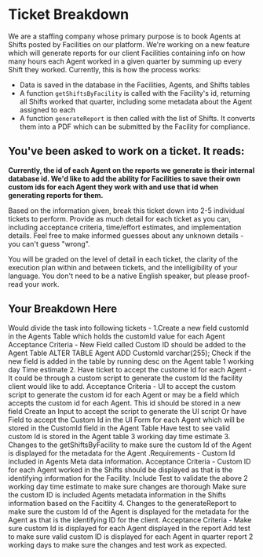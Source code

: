 # Ticket Breakdown
We are a staffing company whose primary purpose is to book Agents at Shifts posted by Facilities on our platform. We're working on a new feature which will generate reports for our client Facilities containing info on how many hours each Agent worked in a given quarter by summing up every Shift they worked. Currently, this is how the process works:

- Data is saved in the database in the Facilities, Agents, and Shifts tables
- A function `getShiftsByFacility` is called with the Facility's id, returning all Shifts worked that quarter, including some metadata about the Agent assigned to each
- A function `generateReport` is then called with the list of Shifts. It converts them into a PDF which can be submitted by the Facility for compliance.

## You've been asked to work on a ticket. It reads:

**Currently, the id of each Agent on the reports we generate is their internal database id. We'd like to add the ability for Facilities to save their own custom ids for each Agent they work with and use that id when generating reports for them.**


Based on the information given, break this ticket down into 2-5 individual tickets to perform. Provide as much detail for each ticket as you can, including acceptance criteria, time/effort estimates, and implementation details. Feel free to make informed guesses about any unknown details - you can't guess "wrong".


You will be graded on the level of detail in each ticket, the clarity of the execution plan within and between tickets, and the intelligibility of your language. You don't need to be a native English speaker, but please proof-read your work.

## Your Breakdown Here
Would divide the task into following tickets - 
1.Create a new field customId in the Agents Table which holds the customId value for each Agent
    Acceptance Criteria - New Field called Custom ID should be added to the Agent Table 
     ALTER TABLE Agent ADD CustomId varchar(255);
     Check if the new field is added in the table by running desc on the Agent table
     1 working day Time estimate
2. Have ticket to accept the custome Id for each Agent - It could be through a custom script to generate the custom Id the facility client would like to add. 
    Acceptance Criteria - UI to accept the custom script to generate the custom id for each Agent or may be a field which accepts the custom id for each Agent. This id should be stored in a new field 
    Create an Input to accept the script to generate the UI script 
    Or have Field to accept the Custom Id in the UI Form for each Agent which will be stored in the CustomId field in the Agent Table
    Have test to see valid custom Id is stored in the Agent table 
    3 working day time estimate
3. Changes to the getShiftsByFacility to make sure the custom Id of the Agent is displayed for the metadata for the Agent .Requirements - Custom Id included in Agents Meta data information.
  Acceptance Criteria - Custom ID for each Agent worked in the Shifts should be displayed as that is the identifying information for the Facility. 
  Include Test to validate the above
  2 working day time estimate to make sure changes are thorough
  Make sure the custom ID is  included Agents metadata information in the Shifts information based on the Facitlity
4. Changes to the generateReport to make sure the custom Id of the Agent is displayed for the metadata for the Agent as that is the identifying ID for the client. 
  Acceptance Criteria -
   Make sure custom Id is displayed for each Agent displayed in the report
   Add test to make sure  valid custom ID is displayed for each Agent in quarter report 
   2 working days to make sure the changes and test work as expected.
 
